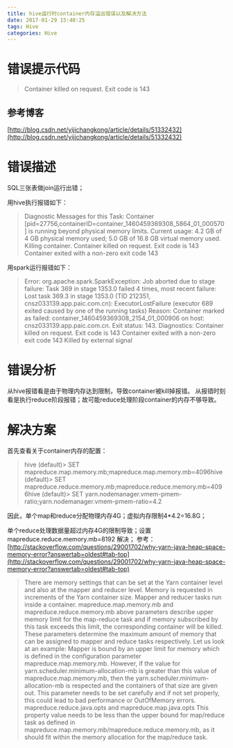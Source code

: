 ```yaml
---
title: hive运行时container内存溢出错误以及解决方法
date: 2017-01-29 15:40:25
tags: Hive
categories: Hive
---
```


# 错误提示代码

> Container killed on request. Exit code is 143

## 参考博客

[http://blog.csdn.net/yijichangkong/article/details/51332432](http://blog.csdn.net/yijichangkong/article/details/51332432)

# 错误描述

SQL三张表做join运行出错；

用hive执行报错如下：

> Diagnostic Messages for this Task: Container [pid=27756,containerID=container_1460459369308_5864_01_000570] is running beyond physical memory limits. Current usage: 4.2 GB of 4 GB physical memory used; 5.0 GB of 16.8 GB virtual memory used. Killing container. 
Container killed on request. Exit code is 143 
Container exited with a non-zero exit code 143

用spark运行报错如下：

> Error: org.apache.spark.SparkException: Job aborted due to stage failure: Task 369 in stage 1353.0 failed 4 times, most recent failure: Lost task 369.3 in stage 1353.0 (TID 212351, cnsz033139.app.paic.com.cn): ExecutorLostFailure (executor 689 exited caused by one of the running tasks) Reason: Container marked as failed: container_1460459369308_2154_01_000906 on host: cnsz033139.app.paic.com.cn. Exit status: 143. Diagnostics: Container killed on request. Exit code is 143 
Container exited with a non-zero exit code 143 
Killed by external signal

# 错误分析

从hive报错看是由于物理内存达到限制，导致container被kill掉报错。 
从报错时刻看是执行reduce阶段报错；故可能reduce处理阶段container的内存不够导致。

# 解决方案
首先查看关于container内存的配置：
> hive (default)> SET mapreduce.map.memory.mb;mapreduce.map.memory.mb=4096hive (default)> SET mapreduce.reduce.memory.mb;mapreduce.reduce.memory.mb=4096hive (default)> SET yarn.nodemanager.vmem-pmem-ratio;yarn.nodemanager.vmem-pmem-ratio=4.2

因此，单个map和reduce分配物理内存4G；虚拟内存限制4*4.2=16.8G；

单个reduce处理数据量超过内存4G的限制导致；设置 mapreduce.reduce.memory.mb=8192 解决；
参考：
[http://stackoverflow.com/questions/29001702/why-yarn-java-heap-space-memory-error?answertab=oldest#tab-top](http://stackoverflow.com/questions/29001702/why-yarn-java-heap-space-memory-error?answertab=oldest#tab-top)

> There are memory settings that can be set at the Yarn container level and also at the mapper and reducer level. Memory is requested in increments of the Yarn container size. Mapper and reducer tasks run inside a container.
mapreduce.map.memory.mb and mapreduce.reduce.memory.mb
above parameters describe upper memory limit for the map-reduce task and if memory subscribed by this task exceeds this limit, the corresponding container will be killed.
These parameters determine the maximum amount of memory that can be assigned to mapper and reduce tasks respectively. Let us look at an example: Mapper is bound by an upper limit for memory which is defined in the configuration parameter mapreduce.map.memory.mb.
However, if the value for yarn.scheduler.minimum-allocation-mb is greater than this value of mapreduce.map.memory.mb, then the yarn.scheduler.minimum-allocation-mb is respected and the containers of that size are given out.
This parameter needs to be set carefully and if not set properly, this could lead to bad performance or OutOfMemory errors.
mapreduce.reduce.java.opts and mapreduce.map.java.opts
This property value needs to be less than the upper bound for map/reduce task as defined in mapreduce.map.memory.mb/mapreduce.reduce.memory.mb, as it should fit within the memory allocation for the map/reduce task.
